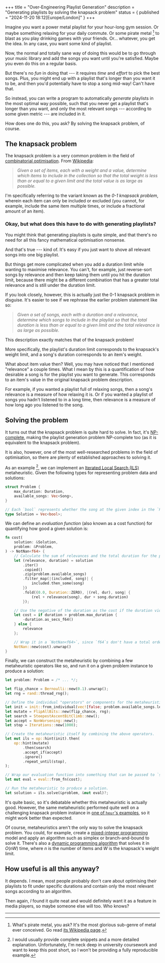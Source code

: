 +++
title = "Over-Engineering Playlist Generation"
description = "Generating playlists by solving the knapsack problem"
status = { published = "2024-11-20 18:12[Europe/London]" }
+++

Imagine you want a power metal playlist for your hour-long gym session. Or maybe something relaxing for your daily commute. Or some pirate metal [^pirate-metal] to blast as you play drinking games with your friends. Or... whatever, you get the idea. In any case, you want some kind of playlist.

Now, the normal and totally sane way of doing this would be to go through your music library and add the songs you want until you're satisfied. Maybe you even do this on a regular basis.

But there's no *fun* in doing that --- it requires *time* and *effort* to pick the best songs. Plus, you might end up with a playlist that's longer than you want it to be, and then you'd potentially have to stop a song mid-way! Can't have that.

So instead, you can write a program to automatically *generate* playlists in the most optimal way possible, such that you never get a playlist that's longer than you want, and only the most relevant songs --- according to some given metric --- are included in it.

How does one do this, you ask? By solving the knapsack problem, of course.

## The knapsack problem

The knapsack problem is a very common problem in the field of [combinatorial optimisation](https://en.wikipedia.org/wiki/Combinatorial_optimization). From [Wikipedia](https://en.wikipedia.org/wiki/Knapsack_problem):

> *Given a set of items, each with a weight and a value, determine which items to include in the collection so that the total weight is less than or equal to a given limit and the total value is as large as possible.*

I'm specifically referring to the variant known as the *0-1 knapsack problem*, wherein each item can only be included or excluded (you cannot, for example, include the same item multiple times, or include a fractional amount of an item).

### Okay, but what does this have to do with generating playlists?

You might think that generating playlists is quite simple, and that there's no need for all this fancy mathematical optimisation nonsense.

And that's true --- kind of. It's easy if you just want to shove all relevant songs into one big playlist.

But things get more complicated when you add a duration limit while wanting to maximise relevance. You can't, for example, just reverse-sort songs by relevance and then keep taking them until you hit the duration limit, because there might be a different combination that has a greater total relevance and is still under the duration limit.

If you look closely, however, this is actually just the 0-1 knapsack problem in disguise. It's easier to see if we rephrase the earlier problem statement like so:

> *Given a set of songs, each with a duration and a relevance, determine which songs to include in the playlist so that the total duration is less than or equal to a given limit and the total relevance is as large as possible.*

This description exactly matches that of the knapsack problem!

More specifically, the playlist's duration limit corresponds to the knapsack's weight limit, and a song's duration corresponds to an item's weight.

What about item value then? Well, you may have noticed that I mentioned "relevance" a couple times. What I mean by this is a quantification of how desirable a song is for the playlist you want to generate. This corresponds to an item's value in the original knapsack problem description.

For example, if you wanted a playlist full of relaxing songs, then a song's relevance is a measure of how relaxing it is. Or if you wanted a playlist of songs you hadn't listened to in a long time, then relevance is a measure of how long ago you listened to the song.

## Solving the problem

It turns out that the knapsack problem is quite hard to solve. In fact, it's [NP-complete](https://en.wikipedia.org/wiki/NP-completeness), making the playlist generation problem NP-complete too (as it is equivalent to the knapsack problem).

It is also, however, one of the most well-researched problems in the field of optimisation, so there are plenty of established approaches to solving it.

As an example [^incomplete-example], we can implement an [Iterated Local Search (ILS)](https://en.wikipedia.org/wiki/Iterated_local_search) metaheuristic. Given the following types for representing problem data and solutions:

```rs
struct Problem {
    max_duration: Duration,
    available_songs: Vec<Song>,
}

// Each `bool` represents whether the song at the given index in the `Problem` is included or not.
type Solution = Vec<bool>;
```

We can define an *evaluation function* (also known as a cost function) for quantifying how good a given solution is:

```rs
fn cost(
    solution: &Solution,
    problem: &Problem,
) -> NotNan<f64> {
    // Calculate the sum of relevances and the total duration for the playlist.
    let (relevance, duration) = solution
        .iter()
        .copied()
        .zip(problem.available_songs)
        .filter_map(|(included, song)| {
            included.then_some(song)
        })
        .fold((0.0, Duration::ZERO), |(rel, dur), song| {
            (rel + relevance(song), dur + song.duration)
        });

    // Use the negative of the duration as the cost if the duration violates our maximum duration constraint.
    let cost = if duration > problem.max_duration {
        -duration.as_secs_f64()
    } else {
        relevance
    };

    // Wrap it in a `NotNan<f64>`, since `f64`s don't have a total order.
    NotNan::new(cost).unwrap()
}
```

Finally, we can construct the metaheuristic by combining a few metaheuristic operators like so, and run it on a given problem instance to produce a solution:

```rs
let problem: Problem = /* ... */;

let flip_chance = Bernoulli::new(0.1).unwrap();
let rng = rand::thread_rng();

// Define the individual "operators" or components for the metaheuristic.
let init = init::from_individual(vec![false; problem.available_songs.len()]);
let mutate = FlipAllBits::new(flip_chance, rng);
let search = SteepestAscentBitClimb::new();
let accept = NonWorsening::new();
let stop = Iterations::new(1000);

// Create the metaheuristic itself by combining the above operators.
let mut ils = op::hint(init).then(
    op::hint(mutate)
        .then(search)
        .accept_if(accept)
        .ignore()
        .repeat_until(stop),
);

// Wrap our evaluation function into something that can be passed to `solve`.
let mut eval = eval::from_fn(cost);

// Run the metaheuristic to produce a solution.
let solution = ils.solve(&problem, &mut eval)?;
```

It's quite basic, so it's debatable whether this metaheuristic is actually good. However, the same metaheuristic performed quite well on a challenging knapsack problem instance in [one of `heur`'s examples](https://github.com/Carnagion/heur/blob/main/examples/knapsack.rs), so it might work better than expected.

Of course, metaheuristics aren't the only way to solve the knapsack problem. You could, for example, create a [mixed-integer programming](https://en.wikipedia.org/wiki/Integer_programming) model and apply an algorithm such as simplex or branch-and-bound to solve it. There's also a [dynamic programming algorithm](https://en.wikipedia.org/wiki/Knapsack_problem#Dynamic_programming_in-advance_algorithm) that solves it in $O(nW)$ time, where $n$ is the number of items and $W$ is the knapsack's weight limit.

## How useful is all this anyway?

It depends. I mean, most people probably don't care about optimising their playlists to fit under specific durations and contain only the most relevant songs according to an algorithm.

Then again, *I* found it quite neat and would definitely want it as a feature in media players, so maybe someone else will too. Who knows?

---

[^pirate-metal]: What's pirate metal, you ask? It's the most glorious sub-genre of metal ever conceived. Go read [its Wikipedia page](https://en.wikipedia.org/wiki/Pirate_metal).

[^incomplete-example]: I would usually provide complete snippets and a more detailed explanation. Unfortunately, I'm neck deep in university coursework and want to keep this post short, so I won't be providing a fully reproducible example.